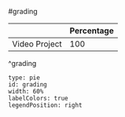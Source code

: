 #grading 

|  | Percentage |
| ---- | ---- |
| Video Project | 100 |
^grading

```chart
type: pie
id: grading
width: 60%
labelColors: true
legendPosition: right
```
